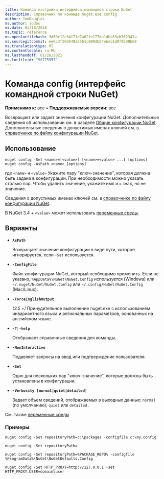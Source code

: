 ```yaml
---
title: Команда настройки интерфейса командной строки NuGet
description: Справочник по команде nuget.exe config
author: JonDouglas
ms.author: jodou
ms.date: 01/18/2018
ms.topic: reference
ms.openlocfilehash: 3d50c12e34f71d7a62fe177da1dbb33eb702347a
ms.sourcegitcommit: ee6c3f203648a5561c809db54ebeb1d0f0598b68
ms.translationtype: MT
ms.contentlocale: ru-RU
ms.lasthandoff: 01/26/2021
ms.locfileid: "98775957"
---
```

# <a name="config-command-nuget-cli"></a>Команда config (интерфейс командной строки NuGet)

**Применимо к:** все &bullet; **Поддерживаемые версии**: все

Возвращает или задает значения конфигурации NuGet. Дополнительные сведения об использовании см. в разделе [Общие конфигурации NuGet](../../consume-packages/configuring-nuget-behavior.md). Дополнительные сведения о допустимых именах ключей см. в [справочнике по файлу конфигурации NuGet](../nuget-config-file.md).

## <a name="usage"></a>Использование

```cli
nuget config -Set <name>=[<value>] [<name>=<value> ...] [options]
nuget config -AsPath <name> [options]
```

где `<name>` и `<value>` Укажите пару "ключ-значение", которая должна быть задана в конфигурации. При необходимости можно указать столько пар. Чтобы удалить значение, укажите имя и `=` знак, но не значение.

Сведения о допустимых именах ключей см. в [справочнике по файлу конфигурации NuGet](../nuget-config-file.md).

В NuGet 3.4 + `<value>` может использовать [переменные среды](cli-ref-environment-variables.md).

## <a name="options"></a>Варианты


- **`AsPath`**

  Возвращает значение конфигурации в виде пути, которое игнорируется, если `-Set` используется.

- **`-ConfigFile`**

  Файл конфигурации NuGet, который необходимо применить. Если не указано, `%AppData%\NuGet\NuGet.Config` используется (Windows) или `~/.nuget/NuGet/NuGet.Config` или `~/.config/NuGet/NuGet.Config` (Mac/Linux).

- **`-ForceEnglishOutput`**

  *(3.5 +)* Принудительное выполнение nuget.exe с использованием инвариантного языка и региональных параметров, основанных на английском языке.

- **`-?|-help`**

  Отображает справочные сведения для команды.

- **`-NonInteractive`**

  Подавляет запросы на ввод или подтверждение пользователя.

- **`-Set`**

  Один для нескольких пар "ключ-значение", которые должны быть установлены в конфигурации.

- **`-Verbosity [normal|quiet|detailed]`**

  Задает объем сведений, отображаемых в выходных данных: `normal` (по умолчанию), `quiet` или `detailed` .

См. также [переменные среды](cli-ref-environment-variables.md)

### <a name="examples"></a>Примеры

```cli
nuget config -Set repositoryPath=c:\packages -configfile c:\my.config

nuget config -Set repositoryPath=

nuget config -Set repositoryPath=%PACKAGE_REPO% -configfile %ProgramData%\NuGet\NuGetDefaults.Config

nuget config -Set HTTP_PROXY=http://127.0.0.1 -set HTTP_PROXY.USER=domain\user
```
